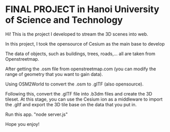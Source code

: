 # FINAL PROJECT in Hanoi University of Science and Technology

Hi! This is the project I developed to stream the 3D scenes into web.

In this project, I took the opensource of Cesium as the main base to develop

The data of objects, such as buildings, trees, roads,... all are taken from Openstreetmap.

After getting the .osm file from openstreetmap.com (you can modify the range of geometry that you want to gain data).

Using OSM2World to convert the .osm to .glTF (also opensource).

Following this, convert the .glTF file into .b3dm files and create the 3D tileset. At this stage, you can use the Cesium ion as a middleware to import the .gltf and export the 3D tile base on the data that you put in.

Run this app. "node server.js"

Hope you enjoy!
